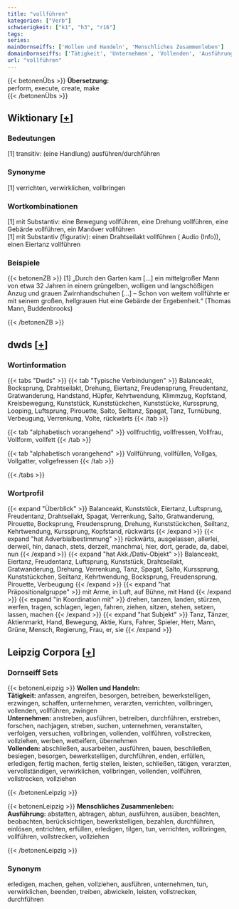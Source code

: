 ```yaml
---
title: "vollführen"
kategorien: ["Verb"]
schwierigkeit: ["k1", "h3", "r16"]
tags:
series:
mainDornseiffs: ['Wollen und Handeln', 'Menschliches Zusammenleben']
domainDornseiffs: ['Tätigkeit', 'Unternehmen', 'Vollenden', 'Ausführung']
url: "vollführen"
---
```


{{< betonenÜbs >}}
**Übersetzung:**  
perform, execute, create, make  
{{< /betonenÜbs >}}

## Wiktionary [[+](https://de.wiktionary.org/wiki/vollführen)]

### Bedeutungen
[1] transitiv: (eine Handlung) ausführen/durchführen  

### Synonyme
[1] verrichten, verwirklichen, vollbringen  

### Wortkombinationen
[1] mit Substantiv: eine Bewegung vollführen, eine Drehung vollführen, eine Gebärde vollführen, ein Manöver vollführen  
[1] mit Substantiv (figurativ): einen Drahtseilakt vollführen ( Audio (Info)), einen Eiertanz vollführen  

### Beispiele
{{< betonenZB >}}
[1] „Durch den Garten kam […] ein mittelgroßer Mann von etwa 32 Jahren in einem grüngelben, wolligen und langschößigen Anzug und grauen Zwirnhandschuhen […] – Schon von weitem vollführte er mit seinem großen, hellgrauen Hut eine Gebärde der Ergebenheit.“ (Thomas Mann, Buddenbrooks)  

{{< /betonenZB >}}


## dwds [[+](https://www.dwds.de/wb/vollführen)]

### Wortinformation
{{< tabs "Dwds" >}}
{{< tab "Typische Verbindungen" >}}
Balanceakt, Bocksprung, Drahtseilakt, Drehung, Eiertanz, Freudensprung, Freudentanz, Gratwanderung, Handstand, Hüpfer, Kehrtwendung, Klimmzug, Kopfstand, Kreisbewegung, Kunststück, Kunststückchen, Kunststücke, Kurssprung, Looping, Luftsprung, Pirouette, Salto, Seiltanz, Spagat, Tanz, Turnübung, Verbeugung, Verrenkung, Volte, rückwärts
{{< /tab >}}

{{< tab "alphabetisch vorangehend" >}}
vollfruchtig, vollfressen, Vollfrau, Vollform, vollfett
{{< /tab >}}

{{< tab "alphabetisch vorangehend" >}}
Vollführung, vollfüllen, Vollgas, Vollgatter, vollgefressen
{{< /tab >}}

{{< /tabs >}}

### Wortprofil
{{< expand "Überblick" >}} Balanceakt, Kunststück, Eiertanz, Luftsprung, Freudentanz, Drahtseilakt, Spagat, Verrenkung, Salto, Gratwanderung, Pirouette, Bocksprung, Freudensprung, Drehung, Kunststückchen, Seiltanz, Kehrtwendung, Kurssprung, Kopfstand, rückwärts {{< /expand >}}
{{< expand "hat Adverbialbestimmung" >}} rückwärts, ausgelassen, allerlei, derweil, hin, danach, stets, derzeit, manchmal, hier, dort, gerade, da, dabei, nun {{< /expand >}}
{{< expand "hat Akk./Dativ-Objekt" >}} Balanceakt, Eiertanz, Freudentanz, Luftsprung, Kunststück, Drahtseilakt, Gratwanderung, Drehung, Verrenkung, Tanz, Spagat, Salto, Kurssprung, Kunststückchen, Seiltanz, Kehrtwendung, Bocksprung, Freudensprung, Pirouette, Verbeugung {{< /expand >}}
{{< expand "hat Präpositionalgruppe" >}} mit Arme, in Luft, auf Bühne, mit Hand {{< /expand >}}
{{< expand "in Koordination mit" >}} drehen, tanzen, landen, stürzen, werfen, tragen, schlagen, legen, fahren, ziehen, sitzen, stehen, setzen, lassen, machen {{< /expand >}}
{{< expand "hat Subjekt" >}} Tanz, Tänzer, Aktienmarkt, Hand, Bewegung, Aktie, Kurs, Fahrer, Spieler, Herr, Mann, Grüne, Mensch, Regierung, Frau, er, sie {{< /expand >}}

## Leipzig Corpora [[+](https://corpora.uni-leipzig.de/en/res?word=vollführen&corpusId=deu_newscrawl-public_2018)]

### Dornseiff Sets
{{< betonenLeipzig >}}
**Wollen und Handeln:**  
**Tätigkeit:** anfassen, angreifen, besorgen, betreiben, bewerkstelligen, erzwingen, schaffen, unternehmen, verarzten, verrichten, vollbringen, vollenden, vollführen, zwingen  
**Unternehmen:** anstreben, ausführen, betreiben, durchführen, erstreben, forschen, nachjagen, streben, suchen, unternehmen, veranstalten, verfolgen, versuchen, vollbringen, vollenden, vollführen, vollstrecken, vollziehen, werben, wetteifern, übernehmen  
**Vollenden:** abschließen, ausarbeiten, ausführen, bauen, beschließen, besiegen, besorgen, bewerkstelligen, durchführen, enden, erfüllen, erledigen, fertig machen, fertig stellen, leisten, schließen, tätigen, verarzten, vervollständigen, verwirklichen, vollbringen, vollenden, vollführen, vollstrecken, vollziehen  

{{< /betonenLeipzig >}}


{{< betonenLeipzig >}}
**Menschliches Zusammenleben:**  
**Ausführung:** abstatten, abtragen, abtun, ausführen, ausüben, beachten, beobachten, berücksichtigen, bewerkstelligen, bezahlen, durchführen, einlösen, entrichten, erfüllen, erledigen, tilgen, tun, verrichten, vollbringen, vollführen, vollstrecken, vollziehen  

{{< /betonenLeipzig >}}

### Synonym
erledigen, machen, gehen, vollziehen, ausführen, unternehmen, tun, verwirklichen, beenden, treiben, abwickeln, leisten, vollstrecken, durchführen

